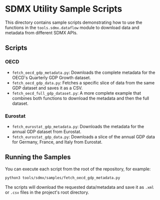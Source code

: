 # SDMX Utility Sample Scripts

This directory contains sample scripts demonstrating how to use the functions in the `tools.sdmx.dataflow` module to download data and metadata from different SDMX APIs.

## Scripts

### OECD

*   `fetch_oecd_gdp_metadata.py`: Downloads the complete metadata for the OECD's Quarterly GDP Growth dataset.
*   `fetch_oecd_gdp_data.py`: Fetches a specific slice of data from the same GDP dataset and saves it as a CSV.
*   `fetch_oecd_full_gdp_dataset.py`: A more complete example that combines both functions to download the metadata and then the full dataset.

### Eurostat

*   `fetch_eurostat_gdp_metadata.py`: Downloads the metadata for the annual GDP dataset from Eurostat.
*   `fetch_eurostat_gdp_data.py`: Downloads a slice of the annual GDP data for Germany, France, and Italy from Eurostat.

## Running the Samples

You can execute each script from the root of the repository, for example:

```bash
python3 tools/sdmx/samples/fetch_oecd_gdp_metadata.py
```

The scripts will download the requested data/metadata and save it as `.xml` or `.csv` files in the project's root directory.
